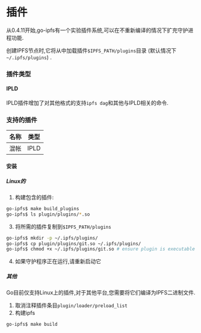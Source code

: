 
# 插件

从0.4.11开始,go-ipfs有一个实验插件系统,可以在不重新编译的情况下扩充守护进程功能. 

创建IPFS节点时,它将从中加载插件`$IPFS_PATH/plugins`目录 (默认情况下`~/.ipfs/plugins`) . 

### 插件类型

#### IPLD

IPLD插件增加了对其他格式的支持`ipfs dag`和其他与IPLD相关的命令. 

### 支持的插件

| 名称  | 类型   |
| --- | ---- |
| 混帐  | IPLD |

#### 安装

##### Linux的

1.  构建包含的插件: 

```bash
go-ipfs$ make build_plugins
go-ipfs$ ls plugin/plugins/*.so
```

3.  将所需的插件复制到`$IPFS_PATH/plugins`

```bash
go-ipfs$ mkdir -p ~/.ipfs/plugins/
go-ipfs$ cp plugin/plugins/git.so ~/.ipfs/plugins/
go-ipfs$ chmod +x ~/.ipfs/plugins/git.so # ensure plugin is executable
```

4.  如果守护程序正在运行,请重新启动它

##### 其他

Go目前仅支持Linux上的插件,对于其他平台,您需要将它们编译为IPFS二进制文件. 

1.  取消注释插件条目`plugin/loader/preload_list`
2.  构建ipfs

```bash
go-ipfs$ make build
```
